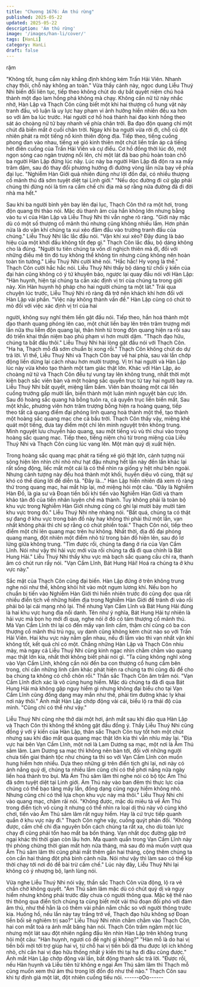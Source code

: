 ```yaml
---
title: "Chương 1676: Ám thú rừng"
published: 2025-05-22
updated: 2025-05-22
description: 'Ám thú rừng'
image: '/images/han-li/cover/'
tags: [HanLi]
category: HanLi
draft: false
---
```


rậm

"Không tốt, hung cầm này khẳng định không kém Trấn Hải Viên.
Nhanh chạy thôi, chỗ này không an toàn."
Vừa thấy cảnh này, ngọc dung Liễu Thuý Nhi biến đổi liên tục,
tiếp theo không chút do dự bắt quyết niệm chú hoá thành một đạo
lam hồng phá không mà chạy.
Không cần nữ tử này nhắc nhở, Hàn Lập và Thạch Côn cũng biết
một khi hai thượng cổ hung vật này tranh đấu, vô luận là uy lực
hay phạm vi ảnh hưởng hiển nhiên đều xa hơn so với âm ba lúc
trước. Hai người cơ hồ hoá thành hai đạo kinh hồng theo sát áo
choàng nữ tử bay nhanh về phía chân trời.
Ba đạo độn quang chỉ một chút đã biến mất ở cuối chân trời.
Ngay khi ba người vừa rời đi, chỗ cũ đột nhiên phát ra một tiếng
nổ kinh thiên động địa. Tiếp theo, tiếng cuồng phong đan vào
nhau, tiếng xé gió kinh thiên một chút liền trấn áp cả tiếng hét
điên cuồng của Trấn Hải Viên và cự điểu. Cơ hồ đồng thời lúc đó,
một ngọn sóng cao ngàn trượng nổi lên, chỉ một lát đã bao phủ
hoàn toàn chỗ ba người Hàn Lập đứng lúc nãy.
Lúc này ba người Hàn Lập đã độn ra xa mấy trăm dặm, sau đó
thay đổi phương hướng đi đường vòng lần nữa bay về phía đại
lục.
"Nghiễm Hàn Giới quả nhiên đúng như lời đồn đại, có nhiều
thượng cố mãnh thú đã sớm tuyệt diệt tại Linh giới."
"Nếu dọc đường đi cứ gặp phải chúng thì đừng nói là tìm ra cấm
chế chi địa mà sợ rằng nửa đường đã đi đời nhà ma hết."

Sau khi ba người bình yên bay lên đại lục, Thạch Côn thở ra một
hơi, trong độn quang thì thào nói. Mặc dù thanh âm của hắn
không lớn nhưng bằng vào tu vi của Hàn Lập và Liễu Thuý Nhi thì
vẫn nghe rõ ràng.
"Giới này mặc dù có một số thượng cổ mãnh thú nhưng cũng
không nhiều lắm. Hơn phân nửa là do vận khí chúng ta xui xẻo
đâm đầu vào trường tranh đấu của chúng."
Liễu Thuý Nhi lắc lắc đầu nói.
"Vận khí xui xẻo? Đây đúng là báo hiệu của một khởi đầu không
tốt đẹp gì."
Thạch Côn lắc đầu, bộ dáng không cho là đúng.
"Người tu tiên chúng ta vốn dĩ nghịch thiên mà đi, đối với những
điều mê tín đó tuy không thể không tin nhưng cũng không nên
hoàn toàn tin tưởng."
Liễu Thuý Nhi cười khẽ nói.
"Hắc hắc! Hy vọng là thế."
Thạch Côn cười hắc hắc nói.
Liễu Thuý Nhi thấy bộ dáng từ chối ý kiến của đại hán cũng không
có ý tứ khuyên bảo, ngược lại quay đầu nói với Hàn Lập:
"Hàn huynh, hiện tại chúng ta cần xác định vị trí của chúng ta
trong giới này. Xin Hàn huynh hộ pháp cho hai người chúng ta
một lát."
Trải qua chuyện lúc trước, Liễu Thuý Nhi rõ ràng đã trở nên
khách khí hơn đối với Hàn Lập vài phần.
"Việc này không thành vấn đề."
Hàn Lập cũng có chút tò mò đối với việc xác định vị trí của hai

người, không suy nghĩ thêm liền gật đầu nói. Tiếp theo, hắn hoá
thành một đạo thanh quang phóng lên cao, một chút liền bay lên
trên trăm trượng mới lần nữa thu liễm độn quang lại, thân hình từ
trong độn quang hiện ra rồi sau đó triển khai thần niệm bao phủ
phạm vi hơn mười dặm.
"Thạch đạo hữu, chúng ta bắt đầu thôi."
Liễu Thuý Nhi hài lòng gật đầu nói với Thạch Côn.
"Ha ha, Thạch mỗ đã sớm chuẩn bị xong rồi."
Thạch Côn không chút do dự trả lời. Vì thế, Liễu Thuý Nhi và
Thạch Côn bay về hai phía, sau vài lần chớp động liền dừng lại
cách nhau hơn mười trượng. Vị trí hai người và Hàn Lập lúc này
vừa khéo tạo thành một tam giác thật lớn.
Khác với Hàn Lập, áo choàng nữ tử và Thạch Côn đều tự vung
tay lên không trung, nhất thời một kiện bạch sắc viên bàn và một
hoàng sắc quyển trục từ tay hai người bay ra.
Liễu Thuý Nhi bắt quyết, miệng lầm bầm. Viên bàn thoáng một cái
liền cuồng trướng gấp mười lần, biến thành một luân minh nguyệt
bàn cực lớn. Sau đó hoàng sắc quang hà bỗng tuôn ra, cả quyển
trục liền biến mất.
Sau một khắc, phương viên hơn trăm trượng bỗng hiện ra hoàng
quang, tiếp theo tất cả quang điểm đại phóng linh quang hoà
thành một thể, tạo thành một hoàng sắc quang mạc che cả bầu
trời.
Thạch Côn thấy vậy, miệng khẽ quát một tiếng, đưa tay điểm một
chỉ lên minh nguyệt trên không trung. Minh nguyệt lưu chuyển hào
quang, sau một tiếng vù vù thì chui vào trong hoàng sắc quang
mạc.
Tiếp theo, tiếng niệm chú từ trong miệng của Liễu Thuý Nhi và
Thạch Côn cùng lúc vang lên.
Một màn quỷ dị xuất hiện.

Trong hoàng sắc quang mạc phát ra tiếng xé gió thật lớn, cảnh
tượng núi sông hiện lên nhìn chỉ nhỏ như hạt đậu nhưng hết lần
này đến lần khác lại rất sống động, liếc mắt một cái là có thể nhìn
ra giống y hệt như bên ngoài.
Nhưng cảnh tượng này đều hoá thành một khối, huyền diệu vô
cùng, thật sự khó có thể dùng lời để diễn tả.
"Đây là..."
Hàn Lập hiển nhiên đã xem rõ ràng thứ trong quang mạc, hai mắt
híp lại, mở miệng hỏi một câu.
"Đây là Nghiễm Hàn Đồ, là gia sư và Đoạn tiền bối khi tiến vào
Nghiễm Hàn Giới và tham khảo tàn đồ của tiền nhân luyện chế
mà thành. Tuy không phải là toàn bộ khu vực trong Nghiễm Hàn
Giới nhưng cũng có ghi lại mười bảy mười tám khu vực trong đó."
Liễu Thuý Nhi nhẹ nhàng nói.
"Bất quá, chúng ta có thật sự đang ở khu vực trong bản đồ này
hay không thì phải thử một lần, vạn nhất không phải thì chỉ sợ
rằng có chút phiền toái."
Thạch Côn nói, tiếp theo điểm một chỉ lên quang mạc trên hư
không.
Nhất thời, địa đồ đại phóng quang mang, đột nhiên một điểm nhỏ
từ trong bản đồ hiện lên, sau đó lơ lửng giữa không trung.
"Tìm được rồi, chúng ta đang ở rìa của Vạn Cầm Lĩnh. Nói như
vậy thì hải vực mới vừa rồi chúng ta đã đi qua chính là Bát Hung
Hải."
Liễu Thuý Nhi thấy khu vực mà bạch sắc quang cầu chỉ ra, thanh
âm có chút run rẩy nói.
"Vạn Cầm Lĩnh, Bát Hung Hải! Hoá ra chúng ta ở khu vực này."

Sắc mặt của Thạch Côn cũng đại biến.
Hàn Lập đứng ở trên không trung nghe nói như thế, không khỏi
hít vào một ngụm lương khí. Nếu bọn họ chuẩn bị tiến vào
Nghiễm Hàn Giới thì hiển nhiên trước đó cũng đọc qua rất nhiều
điển tịch về những hiểm địa trong Nghiễm Hàn Giới để tránh đi
vào rồi phải bỏ lại cái mạng nhỏ lại.
Thế nhưng Vạn Cầm Lĩnh và Bát Hung Hải đúng là hai khu vực
hung địa nổi danh.
Tên như ý nghĩa, Bát Hung Hải tự nhiên là hải vực mà bọn họ
mới đi qua, nghe nói ở đó có tám thượng cổ mãnh thú. Mà Vạn
Cầm Lĩnh thì lại có đến mấy vạn linh cầm, thậm chí cũng có ba
con thượng cổ mãnh thú trú ngụ, uy danh cũng không kém chút
nào so với Trấn Hải Viên.
Hai khu vực này nằm gần nhau, nếu đi lầm vào thì vạn nhất vận
khí không tốt, kết quả chỉ có một.
Chẳng những Hàn Lập và Thạch Côn nhíu mày, mà ngay cả Liễu
Thuý Nhi cũng kinh ngạc nhìn chằm chằm vào quang mạc thật
lớn kia, nhất thời không biết phải nói gì.
"Ta cũng không nghĩ xông vào Vạn Cầm Lĩnh, không cần nói đến
ba con thượng cổ hung cầm bên trong, chỉ cần những linh cầm
khác phát hiện ra chúng ta thì cũng đủ để cho ba chúng ta không
có chỗ chôn rồi."
Thần sắc Thạch Côn âm trầm nói.
"Vạn Cầm Lĩnh đích xác là vô cùng hung hiểm. Mặc dù chúng ta
đã đi qua Bát Hung Hải mà không gặp nguy hiểm gì nhưng không
đại biểu cho tại Vạn Cầm Lĩnh cũng đồng dạng may mắn như thế,
phải tìm đường khác ly khai nơi này thôi."
Ánh mắt Hàn Lập chớp động vài cái, biểu lộ ra thái độ của mình.
"Cũng chỉ có thể như vậy."

Liễu Thuý Nhi cũng nhẹ thở dài một hơi, ánh mắt sau khi đảo qua
Hàn Lập và Thạch Côn thì không thể không gật đầu đồng ý.
Thấy Liễu Thuý Nhi cũng đồng ý với ý kiến của Hàn Lập, thần sắc
Thạch Côn tuy tốt hơn một chút nhưng sau khi đảo mắt qua
quang mạc thật lớn kia thì vẫn nhíu mày lại.
"Địa vực hai bên Vạn Cầm Lĩnh, một nơi là Lam Dương sa mạc,
một nơi là Âm Thú sâm lâm. Lam Dương sa mạc thì không nên
bàn tới, đối với những người chưa tiến giai thánh tộc như chúng ta
thì so với Vạn Cầm Lĩnh còn muốn hung hiểm hơn nhiều. Dựa
theo những gì trên điển tịch ghi lại, nơi này có ánh nắng quỷ dị,
chúng ta nhiều lắm cũng chỉ có thể phơi nắng nửa ngày liền hoá
thành tro bụi. Mà Ám Thú sâm lâm thì nghe nói có bộ tộc Ám Thú
đã sớm tuyệt diệt tại Linh giới. Ám Thú này vào ban đêm thì thực
lực của chúng có thể bạo tăng mấy lần, đồng dạng cũng nguy
hiểm không nhỏ. Nhưng cũng chỉ có thể lựa chọn khu vực này mà
thôi."
Liễu Thuý Nhi chỉ vào quang mạc, chậm rãi nói.
"Không được, mặc dù miêu tả về Ám Thú trong điển tịch vô cùng
ít nhưng có thể nhìn ra loại dị thú này vô cùng khó chơi, tiến vào
Âm Thú sâm lâm rất nguy hiểm. Hay là cứ trực tiếp quanh quẩn ở
khu vực này đi."
Thạch Côn nghe vậy, cuống quýt phản đối.
"Không được, cấm chế chi địa nguyên bổn cách chúng ta rất xa,
cho dù toàn lực chạy đi cũng phải tổn hao mất ba bốn tháng. Vạn
nhất dọc đường gặp trở ngại khác thì thời gian còn lâu hơn. Ma
quanh quẩn trong Vạn Cầm Lĩnh này thì phỏng chừng thời gian
mất hơn nửa tháng, mà sau đó mà muốn vượt qua Âm Thú sâm
lâm thì cũng phải mất thêm gần hai tháng, cộng thêm chúng ta
còn cần hai tháng đột phá bình cảnh nữa. Nói như vậy thì làm sao
có thể kịp thời chạy tới nơi đó để bài trừ cấm chế."
Lúc này đây, Liễu Thuý Nhi lại không có ý nhượng bộ, lạnh lùng
nói.

Vừa nghe Liễu Thuý Nhi nói vậy, thần sắc Thạch Côn vừa động,
lộ ra vẻ chần chờ không quyết.
"Ám Thú sâm lâm mặc dù có chút quỷ dị và nguy hiểm nhưng
không phải trước đây chưa có người thông qua. Mặc kệ thế nào
thì thông qua điển tịch chúng ta cũng biết một vài thủ đoạn đối
phó với đám âm thú, như thế hẳn là có thêm vài phần nắm chắc
so với người thông trước kia. Huống hồ, nếu lần này tay trắng trở
về, Thạch đạo hữu không sợ Đoạn tiền bối sẽ nghiêm trị sao?"
Liễu Thuý Nhi nhìn chằm chằm vào Thạch Côn, hai con mắt toả
ra ánh mắt băng hàn nói.
Thạch Côn trầm ngâm một lúc nhưng một lát sau đột nhiên ngẩng
đầu lên nhìn Hàn Lập trên không trung hỏi một câu:
"Hàn huynh, ngươi có đề nghị gì không?"
"Hàn mỗ là do hai vị tiền bối mời tới trợ giúp hai vị, từ chỗ hai vị
tiền bối đã thu được lợi ích không nhỏ, chỉ cần hai vị đạo hữu
thống nhất ý kiến thì tại hạ đi đâu cũng được."
Ánh mắt Hàn Lập chớp động vài lần, bất động thanh sắc trả lời.
"Được rồi, nếu Hàn huynh và Liễu tiên tử không e ngại Ám Thú
sâm lâm thì Thạch mỗ cũng muốn xem thử ám thú trong lời đồn
đó như thế nào."
Thạch Côn sau khi tự định giá một lát, đột nhiên cuồng tiếu nói.
------oOo------
